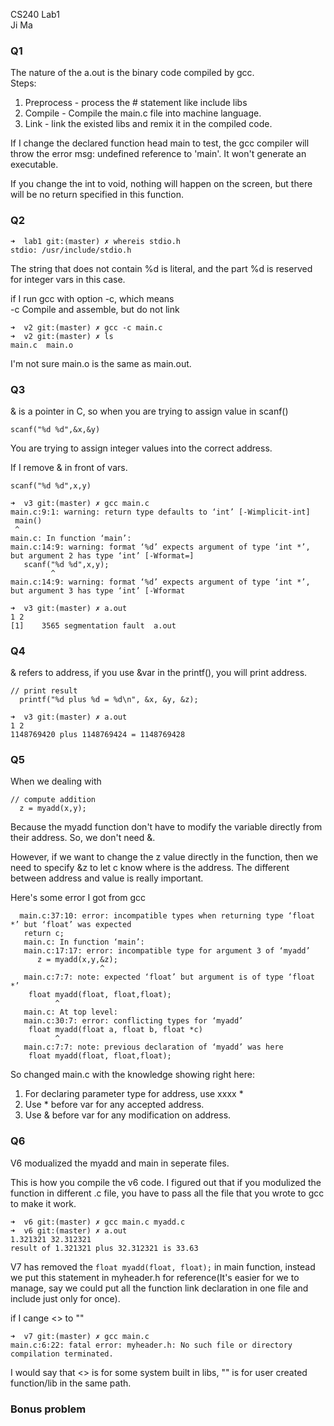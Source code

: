 CS240 Lab1<br>
Ji Ma

### Q1
The nature of the a.out is the binary code compiled by gcc.<br>
Steps:

1. Preprocess - process the # statement like include libs
2. Compile - Compile the main.c file into machine language.
3. Link - link the existed libs and remix it in the compiled code.


If I change the declared function head main to test, the gcc compiler will throw the error msg: undefined reference to 'main'. It won't generate an executable.

If you change the int to void, nothing will happen on the screen, but there will be no return specified in this function.

### Q2

```
➜  lab1 git:(master) ✗ whereis stdio.h  
stdio: /usr/include/stdio.h

```

The string that does not contain %d is literal, and the part %d is reserved for integer vars in this case.

if I run gcc with option -c, which means<br>
-c                       Compile and assemble, but do not link<br>

```
➜  v2 git:(master) ✗ gcc -c main.c
➜  v2 git:(master) ✗ ls  
main.c  main.o

```
I'm not sure main.o is the same as main.out.

### Q3
& is a pointer in C, so when you are trying to assign value in scanf()<br>

```
scanf("%d %d",&x,&y)
```

You are trying to assign integer values into the correct address.


If I remove & in front of vars.

```
scanf("%d %d",x,y)
```

```
➜  v3 git:(master) ✗ gcc main.c
main.c:9:1: warning: return type defaults to ‘int’ [-Wimplicit-int]
 main()
 ^
main.c: In function ‘main’:
main.c:14:9: warning: format ‘%d’ expects argument of type ‘int *’, but argument 2 has type ‘int’ [-Wformat=]
   scanf("%d %d",x,y);
         ^
main.c:14:9: warning: format ‘%d’ expects argument of type ‘int *’, but argument 3 has type ‘int’ [-Wformat
```

```
➜  v3 git:(master) ✗ a.out     
1 2
[1]    3565 segmentation fault  a.out

```

### Q4
& refers to address, if you use &var in the printf(), you will print address.

```
// print result
  printf("%d plus %d = %d\n", &x, &y, &z);

```

```
➜  v3 git:(master) ✗ a.out
1 2
1148769420 plus 1148769424 = 1148769428
```

### Q5
When we dealing with
```
// compute addition
  z = myadd(x,y);
```
Because the myadd function don't have to modify the variable directly from their address. So, we don't need &.

However, if we want to change the z value directly in the function, then we need to specify &z to let c know where is the address. The different between address and value is really important.

Here's some error I got from gcc
```
  main.c:37:10: error: incompatible types when returning type ‘float *’ but ‘float’ was expected
   return c;
   main.c: In function ‘main’:
   main.c:17:17: error: incompatible type for argument 3 of ‘myadd’
      z = myadd(x,y,&z);
                    ^
   main.c:7:7: note: expected ‘float’ but argument is of type ‘float *’
    float myadd(float, float,float);
          ^
   main.c: At top level:
   main.c:30:7: error: conflicting types for ‘myadd’
    float myadd(float a, float b, float *c)
          ^
   main.c:7:7: note: previous declaration of ‘myadd’ was here
    float myadd(float, float,float);

```

So changed main.c with the knowledge showing right here:

1. For declaring parameter type for address, use xxxx *
2. Use * before var for any accepted address.
3. Use & before var for any modification on address.

### Q6
V6 modualized the myadd and main in seperate files.

This is how you compile the v6 code. I figured out that if you modulized the function in different .c file, you have to pass all the file that you wrote to gcc to make it work.

```
➜  v6 git:(master) ✗ gcc main.c myadd.c
➜  v6 git:(master) ✗ a.out
1.321321 32.312321
result of 1.321321 plus 32.312321 is 33.63
```

V7 has removed the ``float myadd(float, float);`` in main function, instead we put this statement in myheader.h for reference(It's easier for we to manage, say we could put all the function link declaration in one file and include just only for once).

if I cange <> to ""

```
➜  v7 git:(master) ✗ gcc main.c
main.c:6:22: fatal error: myheader.h: No such file or directory
compilation terminated.
```
I would say that <> is for some system built in libs, "" is for user created function/lib in the same path.

### Bonus problem
